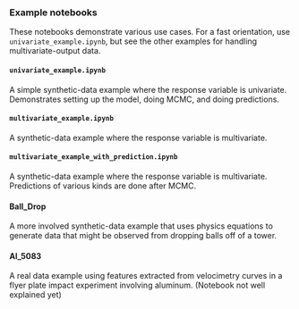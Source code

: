 ### Example notebooks

These notebooks demonstrate various use cases.
For a fast orientation, use `univariate_example.ipynb`, but see the other examples for handling multivariate-output data.

#### `univariate_example.ipynb`
A simple synthetic-data example where the response variable is univariate.
Demonstrates setting up the model, doing MCMC, and doing predictions.

#### `multivariate_example.ipynb`
A synthetic-data example where the response variable is multivariate.

#### `multivariate_example_with_prediction.ipynb`
A synthetic-data example where the response variable is multivariate.
Predictions of various kinds are done after MCMC.

#### Ball_Drop
A more involved synthetic-data example that uses physics equations to generate data
that might be observed from dropping balls off of a tower.

#### Al_5083
A real data example using features extracted from velocimetry curves in a flyer plate impact
experiment involving aluminum. (Notebook not well explained yet)
